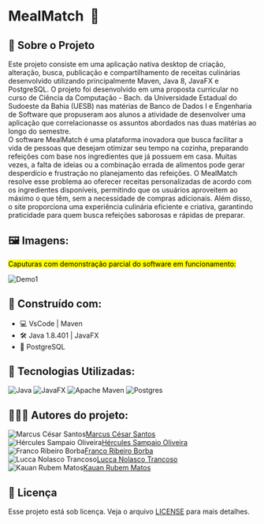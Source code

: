 # MealMatch  🍲

## 🔎 Sobre o Projeto

Este projeto consiste em uma aplicação nativa desktop de criação, alteração, busca, publicação e compartilhamento de receitas culinárias desenvolvido utilizando principalmente Maven, Java 8, JavaFX e PostgreSQL. O projeto foi desenvolvido em uma proposta curricular no curso de Ciência da Computação - Bach. da Universidade Estadual do Sudoeste da Bahia (UESB) nas matérias de Banco de Dados I e Engenharia de Software que propuseram aos alunos a atividade de desenvolver uma aplicação que correlacionasse os assuntos abordados nas duas matérias ao longo do semestre.<br>
O software MealMatch é uma plataforma inovadora que busca facilitar a vida de pessoas que desejam otimizar seu tempo na cozinha, preparando refeições com base nos ingredientes que já possuem em casa. Muitas vezes, a falta de ideias ou a combinação errada de alimentos pode gerar desperdício e frustração no planejamento das refeições. O MealMatch resolve esse problema ao oferecer receitas personalizadas de acordo com os ingredientes disponíveis, permitindo que os usuários aproveitem ao máximo o que têm, sem a necessidade de compras adicionais. Além disso, o site proporciona uma experiência culinária eficiente e criativa, garantindo praticidade para quem busca refeições saborosas e rápidas de preparar.


##

## 🖼️ Imagens:
<mark> Caputuras com demonstração parcial do software em funcionamento: <mark/><br>

![Demo1](https://github.com/MarcusCSPereira/MealMatch/tree/main/app/src/main/resources/images/demo1.png)

##

## 🔨 Construído com:

* 💻 VsCode | Maven 
* 🛠️ Java 1.8.401 | JavaFX
* 🎲 PostgreSQL

##

## 🧰 Tecnologias Utilizadas:


![Java](https://img.shields.io/badge/java-%23ED8B00.svg?style=for-the-badge&logo=openjdk&logoColor=white)
![JavaFX](https://img.shields.io/badge/javafx-%23FF0000.svg?style=for-the-badge&logo=javafx&logoColor=white)
![Apache Maven](https://img.shields.io/badge/Apache%20Maven-C71A36?style=for-the-badge&logo=Apache%20Maven&logoColor=white)
![Postgres](https://img.shields.io/badge/postgres-%23316192.svg?style=for-the-badge&logo=postgresql&logoColor=white)

## 👨🏽‍💻 Autores do projeto:
![Marcus César Santos](https://github.com/MarcusCSPereira.png?size=50)[Marcus César Santos](https://github.com/MarcusCSPereira)<br>
![Hércules Sampaio Oliveira](https://github.com/HerculesDraycon.png?size=50)[Hércules Sampaio Oliveira](https://github.com/HerculesDraycon)<br>
![Franco Ribeiro Borba](https://github.com/FrancoBorba.png?size=50)[Franco Ribeiro Borba](https://github.com/FrancoBorba)<br>
![Lucca Nolasco Trancoso](https://github.com/LuccaNolasco.png?size=50)[Lucca Nolasco Trancoso](https://github.com/LuccaNolasco)<br>
![Kauan Rubem Matos](https://github.com/kauanrubem.png?size=50)[Kauan Rubem Matos](https://github.com/kauanrubem)

## 📝 Licença

Esse projeto está sob licença. Veja o arquivo [LICENSE](https://github.com/MarcusCSPereira/MealMatch/blob/main/LICENSE) para mais detalhes.


